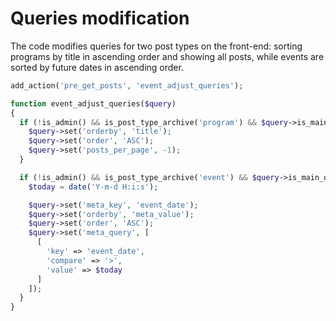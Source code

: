 # Queries modification

The code modifies queries for two post types on the front-end: sorting programs by title in ascending order and showing all posts, while events are sorted by future dates in ascending order.

```php
add_action('pre_get_posts', 'event_adjust_queries');

function event_adjust_queries($query)
{
  if (!is_admin() && is_post_type_archive('program') && $query->is_main_query()) {
    $query->set('orderby', 'title');
    $query->set('order', 'ASC');
    $query->set('posts_per_page', -1);
  }

  if (!is_admin() && is_post_type_archive('event') && $query->is_main_query()) {
    $today = date('Y-m-d H:i:s');

    $query->set('meta_key', 'event_date');
    $query->set('orderby', 'meta_value');
    $query->set('order', 'ASC');
    $query->set('meta_query', [
      [
        'key' => 'event_date',
        'compare' => '>',
        'value' => $today
      ]
    ]);
  }
}
```
